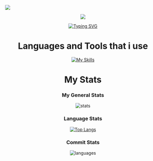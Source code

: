 [![](https://visitcount.itsvg.in/api?id=idkbullet&label=Profile%20Views&color=12&icon=6&pretty=true)](https://visitcount.itsvg.in)

<div align="center">
  <img src="https://i.pinimg.com/originals/28/f4/86/28f486564e92a38cd3e0d2de03d59fb3.gif" />

[![Typing SVG](https://readme-typing-svg.demolab.com?font=Unbounded&weight=700&size=50&duration=2000&pause=1000&color=F7F7F7FF&background=FFFFFF00&center=true&vCenter=true&width=1200&height=300&lines=Hi+%F0%9F%91%8B+I'm+a+Dev+Named+Bullet;I+code+well+and+I+am+from+Germany)](https://git.io/typing-svg)
# Languages and Tools that i use
[![My Skills](https://skillicons.dev/icons?i=js,html,css,nodejs,python)](https://skillicons.dev)
# My Stats
### My General Stats
![stats](https://github-readme-stats.vercel.app/api?username=idkbullet&theme=tokyonight&card_width=400&hide_title=true&bg_color=DEG,0d1117,0d1117,8b949e&hide_border=true&show_icons=true&include_all_commits=true&count_private=true)
### Language Stats
[![Top Langs](https://github-readme-stats.vercel.app/api/top-langs/?username=idkbullet&theme=tokyonight&card_width=400&hide_title=true&bg_color=DEG,0d1117,0d1117,8b949e&hide_border=true&show_icons=true&include_all_commits=true&count_private=true)](https://github.com/anuraghazra/github-readme-stats)
### Commit Stats
![languages](https://github-readme-streak-stats.herokuapp.com/?user=idkbullet&theme=tokyonight&card_width=400&hide_title=true&bg_color=DEG,0d1117,0d1117,8b949e&hide_border=true&show_icons=true&include_all_commits=true&count_private=true)
